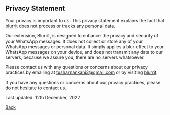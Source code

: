 ## Privacy Statement

Your privacy is important to us. This privacy statement explains the fact that [blurrit](https://tusharnankani.github.io/blurrit) does not process or tracks any personal data.

Our extension, Blurrit, is designed to enhance the privacy and security of your WhatsApp messages. It does not collect or store any of your WhatsApp messages or personal data. It simply applies a blur effect to your WhatsApp messages on your device, and does not transmit any data to our servers, because we assure you, there are no servers whatsoever.

Please contact us with any questions or concerns about our privacy practices by emailing at [tusharnankani3@gmail.com](mailto:tusharnankani3@gmail.com) or by visiting [blurrit](https://tusharnankani.github.io/blurrit).

If you have any questions or concerns about our privacy practices, please do not hesitate to contact us.

Last updated: 12th December, 2022

[Back](/README)